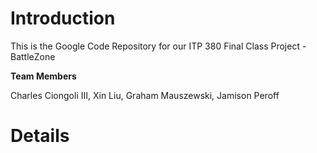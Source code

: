 # Introduction #

This is the Google Code Repository for our ITP 380 Final Class Project - BattleZone

**Team Members**

Charles Ciongoli III,
Xin Liu,
Graham Mauszewski,
Jamison Peroff


# Details #